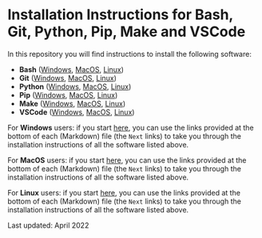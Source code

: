 # Installation Instructions for Bash, Git, Python, Pip, Make and VSCode

In this repository you will find instructions to install the following software:

- **Bash** ([Windows](https://github.com/HeatherAn/installations-instructions/blob/main/Install-Bash-on-Windows.md), [MacOS](https://github.com/HeatherAn/installations-instructions/blob/main/Install-Bash-on-MacOS.md), [Linux](https://github.com/HeatherAn/installations-instructions/blob/main/Install-Bash-on-Linux.md)) 
- **Git**  ([Windows](https://github.com/HeatherAn/installations-instructions/blob/main/Install-Git-on-Windows.md), [MacOS](https://github.com/HeatherAn/installations-instructions/blob/main/Install-Git-on-MacOS.md), [Linux](https://github.com/HeatherAn/installations-instructions/blob/main/Install-Git-on-Linux.md)) 
- **Python** ([Windows](https://github.com/HeatherAn/installations-instructions/blob/main/Install-Python-on-Windows.md), [MacOS](https://github.com/HeatherAn/installations-instructions/blob/main/Install-Python-on-MacOS.md), [Linux](https://github.com/HeatherAn/installations-instructions/blob/main/Install-Python-on-Linux.md))  
- **Pip** ([Windows](https://github.com/HeatherAn/installations-instructions/blob/main/Install-Pip-on-Windows.md), [MacOS](https://github.com/HeatherAn/installations-instructions/blob/main/Install-Pip-on-MacOS.md), [Linux](https://github.com/HeatherAn/installations-instructions/blob/main/Install-Pip-on-Linux.md)) 
- **Make**  ([Windows](https://github.com/HeatherAn/installations-instructions/blob/main/Install-Make-on-Windows.md), [MacOS](https://github.com/HeatherAn/installations-instructions/blob/main/Install-Make-on-MacOS.md), [Linux](https://github.com/HeatherAn/installations-instructions/blob/main/Install-Make-on-Linux.md))
- **VSCode** ([Windows](https://github.com/HeatherAn/installations-instructions/blob/main/Install-VSCode-on-Windows.md), [MacOS](https://github.com/HeatherAn/installations-instructions/blob/main/Install-VSCode-on-MacOS.md), [Linux](https://github.com/HeatherAn/installations-instructions/blob/main/Install-VSCode-on-Linux.md))


For **Windows** users: if you start [here](https://github.com/HeatherAn/installations-instructions/blob/main/Install-Bash-on-Windows.md), you can use the links provided at the bottom of each (Markdown) file (the `Next` links) to take you through the installation instructions of all the software listed above.

For **MacOS** users: if you start [here](https://github.com/HeatherAn/installations-instructions/blob/main/Install-Bash-on-MacOS.md), you can use the links provided at the bottom of each (Markdown) file (the `Next` links) to take you through the installation instructions of all the software listed above.

For **Linux** users: if you start [here](https://github.com/HeatherAn/installations-instructions/blob/main/Install-Bash-on-Linux.md), you can use the links provided at the bottom of each (Markdown) file (the `Next` links) to take you through the installation instructions of all the software listed above.

Last updated: April 2022
